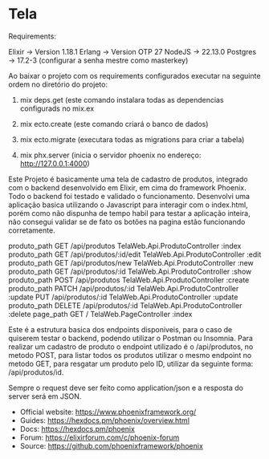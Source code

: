 # Tela

Requirements: 

Elixir -> Version 1.18.1
Erlang -> Version OTP 27
NodeJS -> 22.13.0
Postgres -> 17.2-3 (configurar a senha mestre como masterkey)

Ao baixar o projeto com os requirements configurados executar na seguinte ordem no diretório do projeto:

1. mix deps.get (este comando instalara todas as dependencias configurads no mix.ex

2. mix ecto.create (este comando criará o banco de dados)

3. mix ecto.migrate (executara todas as migrations para criar a tabela)

4. mix phx.server (inicia o servidor phoenix no endereço: http://127.0.0.1:4000)

Este Projeto é basicamente uma tela de cadastro de produtos, integrado com o backend desenvolvido em Elixir, em cima do framework Phoenix.
Todo o backend foi testado e validado o funcionamento. Desenvolvi uma aplicação basica utilizando o Javascript para interagir com o index.html, porém como não dispunha de tempo habil para testar a aplicação inteira, não consegui validar se de fato os botões na pagina estão funcionando corretamente. 

produto_path  GET     /api/produtos               TelaWeb.Api.ProdutoController :index
             produto_path  GET     /api/produtos/:id/edit      TelaWeb.Api.ProdutoController :edit
             produto_path  GET     /api/produtos/new           TelaWeb.Api.ProdutoController :new
             produto_path  GET     /api/produtos/:id           TelaWeb.Api.ProdutoController :show
             produto_path  POST    /api/produtos               TelaWeb.Api.ProdutoController :create
             produto_path  PATCH   /api/produtos/:id           TelaWeb.Api.ProdutoController :update
                           PUT     /api/produtos/:id           TelaWeb.Api.ProdutoController :update
             produto_path  DELETE  /api/produtos/:id           TelaWeb.Api.ProdutoController :delete
                page_path  GET     /                           TelaWeb.PageController :index

Este é a estrutura basica dos endpoints disponiveis, para o caso de quiserem testar o backend, podendo utilizar o Postman ou Insomnia.
Para realizar um cadastro de produto o endpoint utilizado é o /api/produtos, no metodo POST, para listar todos os produtos utilizar o mesmo endpoint no metodo GET, para resgatar um produto pelo ID, utilizar da seguinte forma: /api/produtos/id.

Sempre o request deve ser feito como application/json e a resposta do server será em JSON.


  * Official website: https://www.phoenixframework.org/
  * Guides: https://hexdocs.pm/phoenix/overview.html
  * Docs: https://hexdocs.pm/phoenix
  * Forum: https://elixirforum.com/c/phoenix-forum
  * Source: https://github.com/phoenixframework/phoenix
